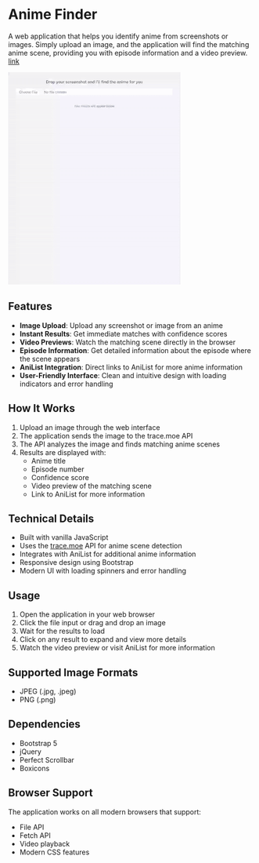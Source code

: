 # Anime Finder

A web application that helps you identify anime from screenshots or images. Simply upload an image, and the application will find the matching anime scene, providing you with episode information and a video preview. [link](https://lykos-manolis.github.io/Anime-Finder/)

![Usage example](assets/docs/4.gif)

## Features

- **Image Upload**: Upload any screenshot or image from an anime
- **Instant Results**: Get immediate matches with confidence scores
- **Video Previews**: Watch the matching scene directly in the browser
- **Episode Information**: Get detailed information about the episode where the scene appears
- **AniList Integration**: Direct links to AniList for more anime information
- **User-Friendly Interface**: Clean and intuitive design with loading indicators and error handling

## How It Works

1. Upload an image through the web interface
2. The application sends the image to the trace.moe API
3. The API analyzes the image and finds matching anime scenes
4. Results are displayed with:
   - Anime title
   - Episode number
   - Confidence score
   - Video preview of the matching scene
   - Link to AniList for more information

## Technical Details

- Built with vanilla JavaScript
- Uses the [trace.moe](https://trace.moe/) API for anime scene detection
- Integrates with AniList for additional anime information
- Responsive design using Bootstrap
- Modern UI with loading spinners and error handling

## Usage

1. Open the application in your web browser
2. Click the file input or drag and drop an image
3. Wait for the results to load
4. Click on any result to expand and view more details
5. Watch the video preview or visit AniList for more information

## Supported Image Formats

- JPEG (.jpg, .jpeg)
- PNG (.png)

## Dependencies

- Bootstrap 5
- jQuery
- Perfect Scrollbar
- Boxicons

## Browser Support

The application works on all modern browsers that support:

- File API
- Fetch API
- Video playback
- Modern CSS features
